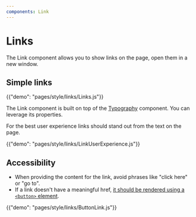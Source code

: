 ```yaml
---
components: Link
---
```


# Links

<p class="description">The Link component allows you to show links on the page, open them in a new window.</p>

## Simple links

{{"demo": "pages/style/links/Links.js"}}

The Link component is built on top of the [Typography](/api/typography/) component.
You can leverage its properties.

For the best user experience links should stand out from the text on the page.

{{"demo": "pages/style/links/LinkUserExperience.js"}}

## Accessibility

- When providing the content for the link, avoid phrases like "click here" or "go to".
- If a link doesn't have a meaningful href, [it should be rendered using a `<button>` element](https://github.com/evcohen/eslint-plugin-jsx-a11y/blob/master/docs/rules/anchor-is-valid.md).

{{"demo": "pages/style/links/ButtonLink.js"}}
